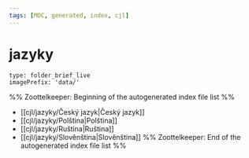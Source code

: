 ```yaml
---
tags: [MOC, generated, index, cjl]
---
```

# jazyky
```ccard
type: folder_brief_live
imagePrefix: 'data/'
```
%% Zoottelkeeper: Beginning of the autogenerated index file list  %%
-  [[cjl/jazyky/Český jazyk|Český jazyk]]
-  [[cjl/jazyky/Polština|Polština]]
-  [[cjl/jazyky/Ruština|Ruština]]
-  [[cjl/jazyky/Slověnština|Slověnština]]
%% Zoottelkeeper: End of the autogenerated index file list  %%

